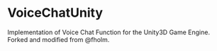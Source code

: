 # VoiceChatUnity
Implementation of Voice Chat Function for the Unity3D Game Engine. Forked and modified from @fholm.
